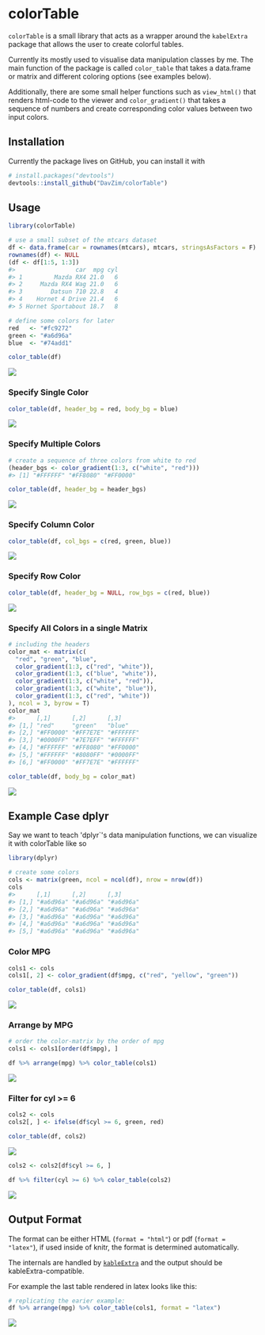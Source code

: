 <!-- README.md is generated from README.Rmd. Please edit that file -->
colorTable
==========

`colorTable` is a small library that acts as a wrapper around the `kabelExtra` package that allows the user to create colorful tables.

Currently its mostly used to visualise data manipulation classes by me. The main function of the package is called `color_table` that takes a data.frame or matrix and different coloring options (see examples below).

Additionally, there are some small helper functions such as `view_html()` that renders html-code to the viewer and `color_gradient()` that takes a sequence of numbers and create corresponding color values between two input colors.

Installation
------------

Currently the package lives on GitHub, you can install it with

``` r
# install.packages("devtools")
devtools::install_github("DavZim/colorTable")
```

Usage
-----

``` r
library(colorTable)

# use a small subset of the mtcars dataset
df <- data.frame(car = rownames(mtcars), mtcars, stringsAsFactors = F)
rownames(df) <- NULL
(df <- df[1:5, 1:3])
#>                 car  mpg cyl
#> 1         Mazda RX4 21.0   6
#> 2     Mazda RX4 Wag 21.0   6
#> 3        Datsun 710 22.8   4
#> 4    Hornet 4 Drive 21.4   6
#> 5 Hornet Sportabout 18.7   8

# define some colors for later
red   <- "#fc9272"
green <- "#a6d96a"
blue  <- "#74add1"
```

``` r
color_table(df)
```

![](pictures/html_1.png)

### Specify Single Color

``` r
color_table(df, header_bg = red, body_bg = blue)
```

![](pictures/html_2.png)

### Specify Multiple Colors

``` r
# create a sequence of three colors from white to red
(header_bgs <- color_gradient(1:3, c("white", "red")))
#> [1] "#FFFFFF" "#FF8080" "#FF0000"
```

``` r
color_table(df, header_bg = header_bgs)
```

![](pictures/html_3.png)

### Specify Column Color

``` r
color_table(df, col_bgs = c(red, green, blue))
```

![](pictures/html_4.png)

### Specify Row Color

``` r
color_table(df, header_bg = NULL, row_bgs = c(red, blue))
```

![](pictures/html_5.png)

### Specify All Colors in a single Matrix

``` r
# including the headers
color_mat <- matrix(c(
  "red", "green", "blue",
  color_gradient(1:3, c("red", "white")),
  color_gradient(1:3, c("blue", "white")),
  color_gradient(1:3, c("white", "red")),
  color_gradient(1:3, c("white", "blue")),
  color_gradient(1:3, c("red", "white"))
), ncol = 3, byrow = T)
color_mat
#>      [,1]      [,2]      [,3]     
#> [1,] "red"     "green"   "blue"   
#> [2,] "#FF0000" "#FF7E7E" "#FFFFFF"
#> [3,] "#0000FF" "#7E7EFF" "#FFFFFF"
#> [4,] "#FFFFFF" "#FF8080" "#FF0000"
#> [5,] "#FFFFFF" "#8080FF" "#0000FF"
#> [6,] "#FF0000" "#FF7E7E" "#FFFFFF"
```

``` r
color_table(df, body_bg = color_mat)
```

![](pictures/html_6.png)

Example Case dplyr
------------------

Say we want to teach 'dplyr\`'s data manipulation functions, we can visualize it with colorTable like so

``` r
library(dplyr)
```

``` r
# create some colors
cols <- matrix(green, ncol = ncol(df), nrow = nrow(df))
cols
#>      [,1]      [,2]      [,3]     
#> [1,] "#a6d96a" "#a6d96a" "#a6d96a"
#> [2,] "#a6d96a" "#a6d96a" "#a6d96a"
#> [3,] "#a6d96a" "#a6d96a" "#a6d96a"
#> [4,] "#a6d96a" "#a6d96a" "#a6d96a"
#> [5,] "#a6d96a" "#a6d96a" "#a6d96a"
```

### Color MPG

``` r
cols1 <- cols
cols1[, 2] <- color_gradient(df$mpg, c("red", "yellow", "green"))
```

``` r
color_table(df, cols1)
```

![](pictures/html_7.png)

### Arrange by MPG

``` r
# order the color-matrix by the order of mpg
cols1 <- cols1[order(df$mpg), ]
```

``` r
df %>% arrange(mpg) %>% color_table(cols1)
```

![](pictures/html_8.png)

### Filter for cyl &gt;= 6

``` r
cols2 <- cols
cols2[, ] <- ifelse(df$cyl >= 6, green, red)
```

``` r
color_table(df, cols2)
```

![](pictures/html_9.png)

``` r
cols2 <- cols2[df$cyl >= 6, ]
```

``` r
df %>% filter(cyl >= 6) %>% color_table(cols2)
```

![](pictures/html_10.png)

Output Format
-------------

The format can be either HTML (`format = "html"`) or pdf (`format = "latex"`), if used inside of knitr, the format is determined automatically.

The internals are handled by [`kableExtra`](http://haozhu233.github.io/kableExtra) and the output should be kableExtra-compatible.

For example the last table rendered in latex looks like this:

``` r
# replicating the earier example:
df %>% arrange(mpg) %>% color_table(cols1, format = "latex")
```

![](pictures/pdf_1.png)
